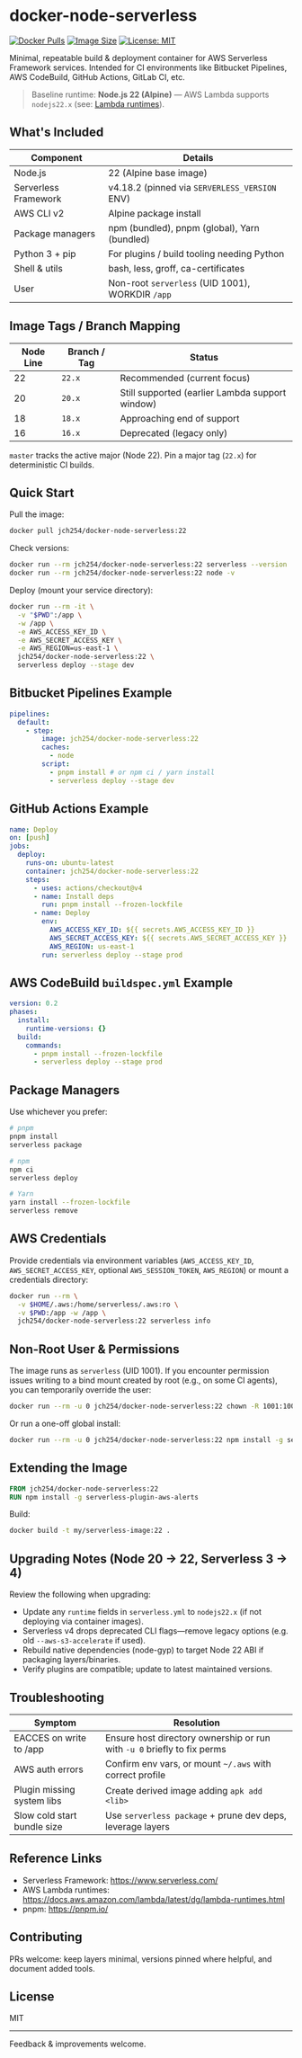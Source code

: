 # docker-node-serverless

[![Docker Pulls](https://img.shields.io/docker/pulls/jch254/docker-node-serverless)](https://hub.docker.com/r/jch254/docker-node-serverless)
[![Image Size](https://img.shields.io/docker/image-size/jch254/docker-node-serverless/22.x)](https://hub.docker.com/r/jch254/docker-node-serverless)
[![License: MIT](https://img.shields.io/badge/License-MIT-green.svg)](LICENSE)

Minimal, repeatable build & deployment container for AWS Serverless Framework services. Intended for CI environments like Bitbucket Pipelines, AWS CodeBuild, GitHub Actions, GitLab CI, etc.

> Baseline runtime: **Node.js 22 (Alpine)** — AWS Lambda supports `nodejs22.x` (see: [Lambda runtimes](https://docs.aws.amazon.com/lambda/latest/dg/lambda-runtimes.html)).

## What's Included

| Component | Details |
|-----------|---------|
| Node.js | 22 (Alpine base image) |
| Serverless Framework | v4.18.2 (pinned via `SERVERLESS_VERSION` ENV) |
| AWS CLI v2 | Alpine package install |
| Package managers | npm (bundled), pnpm (global), Yarn (bundled) |
| Python 3 + pip | For plugins / build tooling needing Python |
| Shell & utils | bash, less, groff, ca-certificates |
| User | Non-root `serverless` (UID 1001), WORKDIR `/app` |

## Image Tags / Branch Mapping

| Node Line | Branch / Tag | Status |
|-----------|--------------|--------|
| 22 | `22.x` | Recommended (current focus) |
| 20 | `20.x` | Still supported (earlier Lambda support window) |
| 18 | `18.x` | Approaching end of support |
| 16 | `16.x` | Deprecated (legacy only) |

`master` tracks the active major (Node 22). Pin a major tag (`22.x`) for deterministic CI builds.

## Quick Start

Pull the image:

```bash
docker pull jch254/docker-node-serverless:22
```

Check versions:

```bash
docker run --rm jch254/docker-node-serverless:22 serverless --version
docker run --rm jch254/docker-node-serverless:22 node -v
```

Deploy (mount your service directory):

```bash
docker run --rm -it \
  -v "$PWD":/app \
  -w /app \
  -e AWS_ACCESS_KEY_ID \
  -e AWS_SECRET_ACCESS_KEY \
  -e AWS_REGION=us-east-1 \
  jch254/docker-node-serverless:22 \
  serverless deploy --stage dev
```

## Bitbucket Pipelines Example

```yaml
pipelines:
  default:
    - step:
        image: jch254/docker-node-serverless:22
        caches:
          - node
        script:
          - pnpm install # or npm ci / yarn install
          - serverless deploy --stage dev
```

## GitHub Actions Example

```yaml
name: Deploy
on: [push]
jobs:
  deploy:
    runs-on: ubuntu-latest
    container: jch254/docker-node-serverless:22
    steps:
      - uses: actions/checkout@v4
      - name: Install deps
        run: pnpm install --frozen-lockfile
      - name: Deploy
        env:
          AWS_ACCESS_KEY_ID: ${{ secrets.AWS_ACCESS_KEY_ID }}
          AWS_SECRET_ACCESS_KEY: ${{ secrets.AWS_SECRET_ACCESS_KEY }}
          AWS_REGION: us-east-1
        run: serverless deploy --stage prod
```

## AWS CodeBuild `buildspec.yml` Example

```yaml
version: 0.2
phases:
  install:
    runtime-versions: {}
  build:
    commands:
      - pnpm install --frozen-lockfile
      - serverless deploy --stage prod
```

## Package Managers

Use whichever you prefer:

```bash
# pnpm
pnpm install
serverless package

# npm
npm ci
serverless deploy

# Yarn
yarn install --frozen-lockfile
serverless remove
```

## AWS Credentials

Provide credentials via environment variables (`AWS_ACCESS_KEY_ID`, `AWS_SECRET_ACCESS_KEY`, optional `AWS_SESSION_TOKEN`, `AWS_REGION`) or mount a credentials directory:

```bash
docker run --rm \
  -v $HOME/.aws:/home/serverless/.aws:ro \
  -v $PWD:/app -w /app \
  jch254/docker-node-serverless:22 serverless info
```

## Non-Root User & Permissions

The image runs as `serverless` (UID 1001). If you encounter permission issues writing to a bind mount created by root (e.g., on some CI agents), you can temporarily override the user:

```bash
docker run --rm -u 0 jch254/docker-node-serverless:22 chown -R 1001:1001 /app
```

Or run a one-off global install:

```bash
docker run --rm -u 0 jch254/docker-node-serverless:22 npm install -g serverless-plugin-aws-alerts
```

## Extending the Image

```dockerfile
FROM jch254/docker-node-serverless:22
RUN npm install -g serverless-plugin-aws-alerts
```

Build:

```bash
docker build -t my/serverless-image:22 .
```

## Upgrading Notes (Node 20 -> 22, Serverless 3 -> 4)

Review the following when upgrading:

- Update any `runtime` fields in `serverless.yml` to `nodejs22.x` (if not deploying via container images).
- Serverless v4 drops deprecated CLI flags—remove legacy options (e.g. old `--aws-s3-accelerate` if used).
- Rebuild native dependencies (node-gyp) to target Node 22 ABI if packaging layers/binaries.
- Verify plugins are compatible; update to latest maintained versions.

## Troubleshooting

| Symptom | Resolution |
|---------|------------|
| EACCES on write to /app | Ensure host directory ownership or run with `-u 0` briefly to fix perms |
| AWS auth errors | Confirm env vars, or mount `~/.aws` with correct profile |
| Plugin missing system libs | Create derived image adding `apk add <lib>` |
| Slow cold start bundle size | Use `serverless package` + prune dev deps, leverage layers |

## Reference Links

- Serverless Framework: <https://www.serverless.com/>
- AWS Lambda runtimes: <https://docs.aws.amazon.com/lambda/latest/dg/lambda-runtimes.html>
- pnpm: <https://pnpm.io/>

## Contributing

PRs welcome: keep layers minimal, versions pinned where helpful, and document added tools.

## License

MIT

---
Feedback & improvements welcome.
